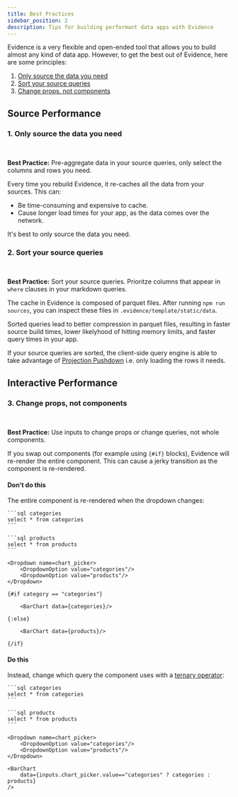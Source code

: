 ```yaml
---
title: Best Practices
sidebar_position: 2
description: Tips for building performant data apps with Evidence
---
```


Evidence is a very flexible and open-ended tool that allows you to build almost any kind of data app. However, to get the best out of Evidence, here are some principles:

1. [Only source the data you need](#1-only-source-the-data-you-need)
2. [Sort your source queries](#2-sort-your-source-queries)
3. [Change props, not components](#3-change-props-not-components)

## Source Performance

### 1. Only source the data you need

<br>
<Alert status=info>

**Best Practice:** Pre-aggregate data in your source queries, only select the columns and rows you need.

</Alert>

Every time you rebuild Evidence, it re-caches all the data from your sources. 
This can: 
- Be time-consuming and expensive to cache.
- Cause longer load times for your app, as the data comes over the network.

It's best to only source the data you need. 

### 2. Sort your source queries

<br>
<Alert status=info>

**Best Practice:** Sort your source queries. Prioritze columns that appear in `where` clauses in your markdown queries.

</Alert>


The cache in Evidence is composed of parquet files. After running `npm run sources`, you can inspect these files in `.evidence/template/static/data`.

Sorted queries lead to better compression in parquet files, resulting in faster source build times, lower likelyhood of hitting memory limits, and faster query times in your app.

If your source queries are sorted, the client-side query engine is able to take advantage of [Projection Pushdown](https://duckdb.org/2021/06/25/querying-parquet.html#automatic-filter--projection-pushdown) i.e. only loading the rows it needs.


## Interactive Performance

### 3. Change props, not components

<br>
<Alert status=info>

**Best Practice:** Use inputs to change props or change queries, not whole components.

</Alert>

If you swap out components (for example using `{#if}` blocks), Evidence will re-render the entire component. This can cause a jerky transition as the component is re-rendered.

#### Don't do this

The entire component is re-rendered when the dropdown changes:

````svelte
```sql categories
select * from categories
```

```sql products
select * from products
```

<Dropdown name=chart_picker>
    <DropdownOption value="categories"/>
    <DropdownOption value="products"/>
</Dropdown>

{#if category == "categories"}

    <BarChart data={categories}/>

{:else}

    <BarChart data={products}/>

{/if}
````


#### Do this
Instead, change which query the component uses with a [ternary operator](https://developer.mozilla.org/en-US/docs/Web/JavaScript/Reference/Operators/Conditional_Operator):

````svelte
```sql categories
select * from categories
```

```sql products
select * from products
```

<Dropdown name=chart_picker>
    <DropdownOption value="categories"/>
    <DropdownOption value="products"/>
</Dropdown>

<BarChart 
    data={inputs.chart_picker.value=="categories" ? categories : products}
/>
````


